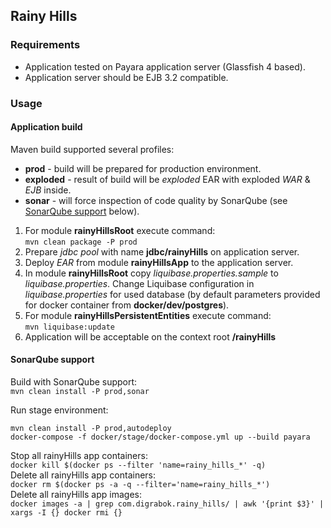## Rainy Hills

### Requirements
- Application tested on Payara application server (Glassfish 4 based). 
- Application server should be EJB 3.2 compatible.

### Usage
#### Application build
Maven build supported several profiles:
- **prod** - build will be prepared for production environment. 
- **exploded** - result of build will be _exploded_ EAR with exploded _WAR_ & _EJB_ inside.
- **sonar** - will force inspection of code quality by SonarQube (see [SonarQube support](#sonarQubeSupport) below).  


1. For module **rainyHillsRoot** execute command:   
```mvn clean package -P prod```   
2. Prepare *jdbc pool* with name **jdbc/rainyHills** on application server.   
3. Deploy *EAR* from module **rainyHillsApp** to the application server.
4. In module **rainyHillsRoot** copy *liquibase.properties.sample* to *liquibase.properties*. 
Change Liquibase configuration in *liquibase.properties* for used database (by default 
parameters provided for docker container from **docker/dev/postgres**).
5. For module **rainyHillsPersistentEntities** execute command:   
```mvn liquibase:update```   
6. Application will be acceptable on the context root **/rainyHills**

#### SonarQube support <a name="sonarQubeSupport"></a>

Build with SonarQube support:  
```mvn clean install -P prod,sonar```

Run stage environment:
```
mvn clean install -P prod,autodeploy
docker-compose -f docker/stage/docker-compose.yml up --build payara
```

Stop all rainyHills app containers:  
```docker kill $(docker ps --filter 'name=rainy_hills_*' -q)```  
Delete all rainyHills app containers:  
```docker rm $(docker ps -a -q --filter='name=rainy_hills_*')```  
Delete all rainyHills app images:  
```docker images -a | grep com.digrabok.rainy_hills/ | awk '{print $3}' | xargs -I {} docker rmi {}```
